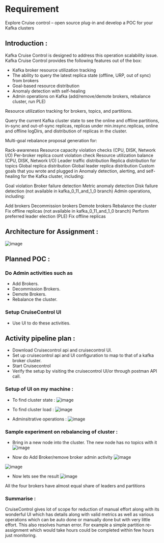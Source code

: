 # Requirement

Explore Cruise control – open source plug-in and develop a POC for your Kafka clusters

## Introduction :

Kafka Cruise Control is designed to address this operation scalability issue.
Kafka Cruise Control provides the following features out of the box:

- Kafka broker resource utilization tracking
- The ability to query the latest replica state (offline, URP, out of sync) from brokers
- Goal-based resource distribution
- Anomaly detection with self-healing
- Admin operations on Kafka (add/remove/demote brokers, rebalance cluster, run PLE)

Resource utilization tracking for brokers, topics, and partitions.

Query the current Kafka cluster state to see the online and offline partitions, in-sync and out-of-sync replicas, replicas under min.insync.replicas, online and offline logDirs, and distribution of replicas in the cluster.

Multi-goal rebalance proposal generation for:

Rack-awareness
Resource capacity violation checks (CPU, DISK, Network I/O)
Per-broker replica count violation check
Resource utilization balance (CPU, DISK, Network I/O)
Leader traffic distribution
Replica distribution for topics
Global replica distribution
Global leader replica distribution
Custom goals that you wrote and plugged in
Anomaly detection, alerting, and self-healing for the Kafka cluster, including:

Goal violation
Broker failure detection
Metric anomaly detection
Disk failure detection (not available in kafka_0_11_and_1_0 branch)
Admin operations, including:

Add brokers
Decommission brokers
Demote brokers
Rebalance the cluster
Fix offline replicas (not available in kafka_0_11_and_1_0 branch)
Perform preferred leader election (PLE)
Fix offline replicas


## Architecture for Assignment :

![image](https://user-images.githubusercontent.com/61533898/99422242-59ad7200-2925-11eb-8eb2-9b0003c27ed8.png)

## Planned POC :

### Do Admin activities such as 
- Add Brokers. 
- Decommission Brokers.
- Demote Brokers.
- Rebalance the cluster.

### Setup CruiseControl UI
- Use UI to do these activities.

## Activity pipeline plan :
 - Download Cruisecontrol api and cruisecontrol UI.
 - Set up cruisecontrol api and UI configuration to map to that of a kafka broker cluster.
 - Start Cruisecontrol
 - Verify the setup by visiting the cruisecontrol UI/or through postman API call.


### Setup of UI on my machine :

- To find cluster state :
![image](https://user-images.githubusercontent.com/61533898/99568613-ae202280-29f5-11eb-8b3a-f8d28d6a9f32.png)

- To find cluster load :
![image](https://user-images.githubusercontent.com/61533898/99568908-fa6b6280-29f5-11eb-86cc-adf706f49ac2.png)

- Adminsitrative operations :
![image](https://user-images.githubusercontent.com/61533898/99568976-15d66d80-29f6-11eb-8be4-6dac0e947109.png)


### Sample experiment on rebalancing of cluster :

- Bring in a new node into the cluster. The new node has no topics with it
![image](https://user-images.githubusercontent.com/61533898/99570001-54205c80-29f7-11eb-8404-d203e32789d6.png)

- Now do Add Broker/remove broker admin activity 
![image](https://user-images.githubusercontent.com/61533898/99570141-8631be80-29f7-11eb-97a5-8f06201a1091.png)


![image](https://user-images.githubusercontent.com/61533898/99570569-238cf280-29f8-11eb-9230-734c50cf9064.png)

-  Now lets see the result 
![image](https://user-images.githubusercontent.com/61533898/99570708-59ca7200-29f8-11eb-9c25-64c5418b3613.png)

All the four brokers have almost equal share of leaders and partitions

### Summarise :

CruiseControl gives lot of scope for reduction of manual effort along with its wonderful UI which has details along with valid metrics as well as various operations which can be auto done or manually done but with very little effort. This also resolves human error. For example a simple partition re-assignment which would take hours could be completed within few hours just monitoring.

